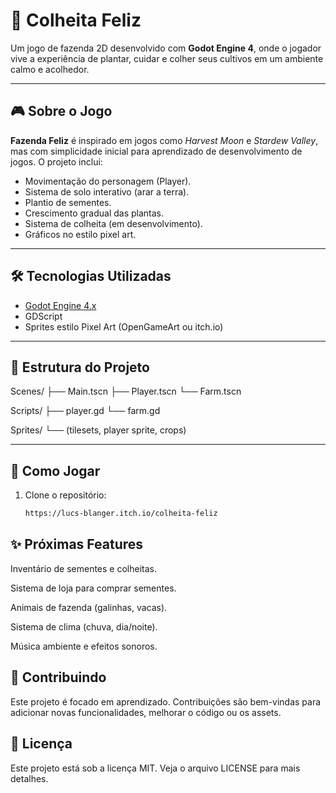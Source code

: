 # 🌾 Colheita Feliz

Um jogo de fazenda 2D desenvolvido com **Godot Engine 4**, onde o jogador vive a experiência de plantar, cuidar e colher seus cultivos em um ambiente calmo e acolhedor.

---

## 🎮 Sobre o Jogo

**Fazenda Feliz** é inspirado em jogos como *Harvest Moon* e *Stardew Valley*, mas com simplicidade inicial para aprendizado de desenvolvimento de jogos. O projeto inclui:

- Movimentação do personagem (Player).
- Sistema de solo interativo (arar a terra).
- Plantio de sementes.
- Crescimento gradual das plantas.
- Sistema de colheita (em desenvolvimento).
- Gráficos no estilo pixel art.

---

## 🛠️ Tecnologias Utilizadas

- [Godot Engine 4.x](https://godotengine.org/)
- GDScript
- Sprites estilo Pixel Art (OpenGameArt ou itch.io)

---

## 📂 Estrutura do Projeto

Scenes/
├── Main.tscn
├── Player.tscn
└── Farm.tscn

Scripts/
├── player.gd
└── farm.gd

Sprites/
└── (tilesets, player sprite, crops)

---

## 🚀 Como Jogar

1. Clone o repositório:
   ```bash
   https://lucs-blanger.itch.io/colheita-feliz


## ✨ Próximas Features

Inventário de sementes e colheitas.

Sistema de loja para comprar sementes.

Animais de fazenda (galinhas, vacas).

Sistema de clima (chuva, dia/noite).

Música ambiente e efeitos sonoros.

## 🤝 Contribuindo

Este projeto é focado em aprendizado. Contribuições são bem-vindas para adicionar novas funcionalidades, melhorar o código ou os assets.

## 📜 Licença

Este projeto está sob a licença MIT. Veja o arquivo LICENSE para mais detalhes.
